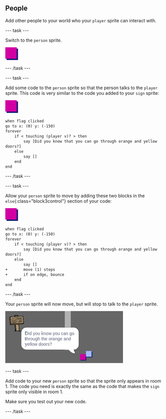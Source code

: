 ## People

Add other people to your world who your `player` sprite can interact with.

--- task ---

Switch to the `person` sprite.

![Person sprite](images/person.png)

--- /task ---

--- task ---

Add some code to the `person` sprite so that the person talks to the `player` sprite. This code is very similar to the code you added to your `sign` sprite:

![person](images/person.png)

```blocks3
when flag clicked
go to x: (0) y: (-150)
forever
	if < touching (player v)? > then
		say [Did you know that you can go through orange and yellow doors?]
	else
		say []
	end
end
```

--- /task ---

--- task ---

Allow your `person` sprite to move by adding these two blocks in the `else`{:class="block3control"} section of your code:

![person](images/person.png)

```blocks3
when flag clicked
go to x: (0) y: (-150)
forever
	if < touching (player v)? > then
		say [Did you know that you can go through orange and yellow doors?]
	else
		say []
+		move (1) steps
+		if on edge, bounce
	end
end
```

--- /task ---

Your `person` sprite will now move, but will stop to talk to the `player` sprite.

![screenshot](images/world-person-test.png)

--- task ---

Add code to your new `person` sprite so that the sprite only appears in room 1. The code you need is exactly the same as the code that makes the `sign` sprite only visible in room 1.

Make sure you test out your new code. 

--- /task ---
